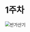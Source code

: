 # 1주차
![반가산기](https://user-images.githubusercontent.com/70992615/194706528-a305aecf-0b3b-4d1d-98de-d01c530488cf.png)
